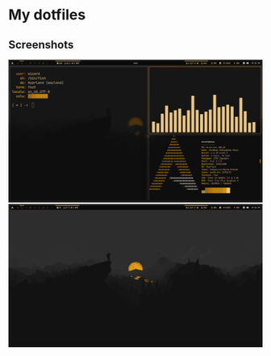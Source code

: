 # My dotfiles

## Screenshots
![ss1](Screenshots/screenshot1.png)
![ss2](Screenshots/screenshot2.png)
